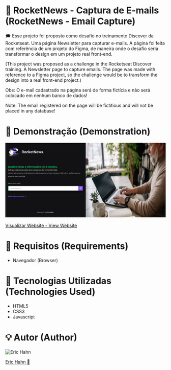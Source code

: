 # 📰 RocketNews - Captura de E-mails (RocketNews - Email Capture)

🗯️ Esse projeto foi proposto como desafio no treinamento Discover da Rocketseat. Uma página Newsletter para capturar e-mails. A página foi feita com referência de um projeto do Figma, de maneira onde o desafio seria transformar o design em um projeto real front-end.

(This project was proposed as a challenge in the Rocketseat Discover training. A Newsletter page to capture emails. The page was made with reference to a Figma project, so the challenge would be to transform the design into a real front-end project.)

Obs: O e-mail cadastrado na página será de forma fictícia e não será colocado em nenhum banco de dados!

Note: The email registered on the page will be fictitious and will not be placed in any database!

# 🌟 Demonstração (Demonstration)

<p align="center">
  <img src="./assets/img/demo.png" alt="Imagem do café" width="800">
</p>

[Visualizar Website - View Website](https://erich4hn.github.io/rocketnews-capture/)

# 📝 Requisitos (Requirements)

- Navegador (Browser)

# 🎲 Tecnologias Utilizadas (Technologies Used)

- HTML5
- CSS3
- Javascript

# 💡 Autor (Author)

<img src="https://avatars.githubusercontent.com/u/22550836?s=120&v=4" alt="Eric Hahn">
<p align="left"><a href="https://github.com/erich4hn">Eric Hahn 👔</a></p>
